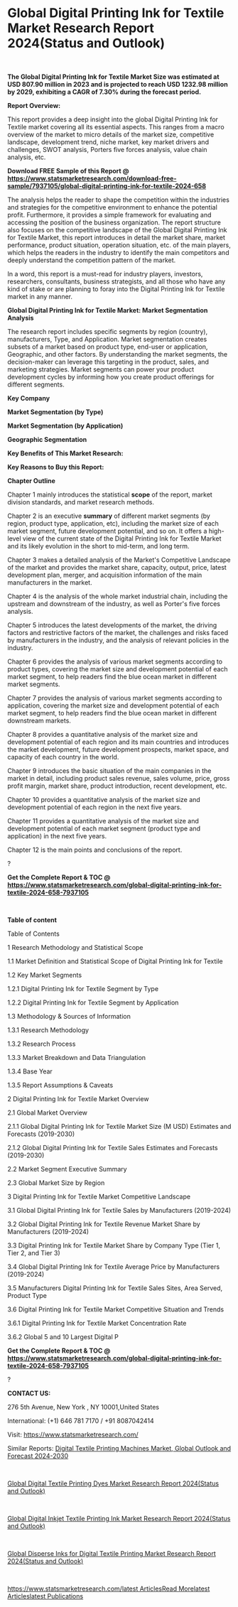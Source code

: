 <h1>Global Digital Printing Ink for Textile Market Research Report 2024(Status and Outlook)</h1><br/><p><strong>The Global Digital Printing Ink for Textile Market Size was estimated at USD 807.90 million in 2023 and is projected to reach USD 1232.98 million by 2029, exhibiting a <strong>CAGR</strong> of 7.30% during the forecast period.</strong></p>
 
 
 
 <p><strong>Report Overview:</strong></p>
 
 
 
 <p>This report provides a deep insight into the global Digital Printing Ink for Textile market covering all its essential aspects. This ranges from a macro overview of the market to micro details of the market size, competitive landscape, development trend, niche market, key market drivers and challenges, SWOT analysis, Porters five forces analysis, value chain analysis, etc.</p>
 
 
 
 <p><strong>Download FREE Sample of this Report @ <a href="https://www.statsmarketresearch.com/download-free-sample/7937105/global-digital-printing-ink-for-textile-2024-658">https://www.statsmarketresearch.com/download-free-sample/7937105/global-digital-printing-ink-for-textile-2024-658</a></strong></p>
 
 
 
 <p>The analysis helps the reader to shape the competition within the industries and strategies for the competitive environment to enhance the potential profit. Furthermore, it provides a simple framework for evaluating and accessing the position of the business organization. The report structure also focuses on the competitive landscape of the Global Digital Printing Ink for Textile Market, this report introduces in detail the market share, market performance, product situation, operation situation, etc. of the main players, which helps the readers in the industry to identify the main competitors and deeply understand the competition pattern of the market.</p>
 
 
 
 <p>In a word, this report is a must-read for industry players, investors, researchers, consultants, business strategists, and all those who have any kind of stake or are planning to foray into the Digital Printing Ink for Textile market in any manner.</p>
 
 
 
 <p><strong>Global Digital Printing Ink for Textile Market: Market Segmentation Analysis</strong></p>
 
 
 
 <p>The research report includes specific segments by region (country), manufacturers, Type, and Application. Market segmentation creates subsets of a market based on product type, end-user or application, Geographic, and other factors. By understanding the market segments, the decision-maker can leverage this targeting in the product, sales, and marketing strategies. Market segments can power your product development cycles by informing how you create product offerings for different segments.</p>
 
 
 
 <p><strong>Key Company</strong></p>
 
 
 
 <p><strong>Market Segmentation (by Type)</strong></p>
 
 
 
 <p><strong>Market Segmentation (<strong>by Application</strong>)</strong></p>
 
 
 
 <p><strong>Geographic Segmentation</strong></p>
 
 
 
 <p><strong>Key Benefits of This Market Research:</strong></p>
 
 
 
 <p><strong>Key <strong>Reasons to Buy</strong> this Report:</strong></p>
 
 
 
 <p><strong>Chapter Outline</strong></p>
 
 
 
 <p>Chapter 1 mainly introduces the statistical <strong>scope</strong> of the report, market division standards, and market research methods.</p>
 
 
 
 <p>Chapter 2 is an executive <strong>summary</strong> of different market segments (by region, product type, application, etc), including the market size of each market segment, future development potential, and so on. It offers a high-level view of the current state of the Digital Printing Ink for Textile Market and its likely evolution in the short to mid-term, and long term.</p>
 
 
 
 <p>Chapter 3 makes a detailed analysis of the Market&#39;s Competitive Landscape of the market and provides the market share, capacity, output, price, latest development plan, merger, and acquisition information of the main manufacturers in the market.</p>
 
 
 
 <p>Chapter 4 is the analysis of the whole market industrial chain, including the upstream and downstream of the industry, as well as Porter&#39;s five forces analysis.</p>
 
 
 
 <p>Chapter 5 introduces the latest developments of the market, the driving factors and restrictive factors of the market, the challenges and risks faced by manufacturers in the industry, and the analysis of relevant policies in the industry.</p>
 
 
 
 <p>Chapter 6 provides the analysis of various market segments according to product types, covering the market size and development potential of each market segment, to help readers find the blue ocean market in different market segments.</p>
 
 
 
 <p>Chapter 7 provides the analysis of various market segments according to application, covering the market size and development potential of each market segment, to help readers find the blue ocean market in different downstream markets.</p>
 
 
 
 <p>Chapter 8 provides a quantitative analysis of the market size and development potential of each region and its main countries and introduces the market development, future development prospects, market space, and capacity of each country in the world.</p>
 
 
 
 <p>Chapter 9 introduces the basic situation of the main companies in the market in detail, including product sales revenue, sales volume, price, gross profit margin, market share, product introduction, recent development, etc.</p>
 
 
 
 <p>Chapter 10 provides a quantitative analysis of the market size and development potential of each region in the next five years.</p>
 
 
 
 <p>Chapter 11 provides a quantitative analysis of the market size and development potential of each market segment (product type and application) in the next five years.</p>
 
 
 
 <p>Chapter 12 is the main points and conclusions of the report.</p>
 
 
 
 <p>? </p>
 
 
 
 <div><b>Get the Complete Report & TOC @ <a href="https://www.statsmarketresearch.com/global-digital-printing-ink-for-textile-2024-658-7937105">https://www.statsmarketresearch.com/global-digital-printing-ink-for-textile-2024-658-7937105</a></b></div>
 
 
 
 <p><br />
 
 <b>Table of content</b></p>
 
 
 
 <p>Table of Contents<br />
 
 1 Research Methodology and Statistical Scope<br />
 
 1.1 Market Definition and Statistical Scope of Digital Printing Ink for Textile<br />
 
 1.2 Key Market Segments<br />
 
 1.2.1 Digital Printing Ink for Textile Segment by Type<br />
 
 1.2.2 Digital Printing Ink for Textile Segment by Application<br />
 
 1.3 Methodology & Sources of Information<br />
 
 1.3.1 Research Methodology<br />
 
 1.3.2 Research Process<br />
 
 1.3.3 Market Breakdown and Data Triangulation<br />
 
 1.3.4 Base Year<br />
 
 1.3.5 Report Assumptions & Caveats<br />
 
 2 Digital Printing Ink for Textile Market Overview<br />
 
 2.1 Global Market Overview<br />
 
 2.1.1 Global Digital Printing Ink for Textile Market Size (M USD) Estimates and Forecasts (2019-2030)<br />
 
 2.1.2 Global Digital Printing Ink for Textile Sales Estimates and Forecasts (2019-2030)<br />
 
 2.2 Market Segment Executive Summary<br />
 
 2.3 Global Market Size by Region<br />
 
 3 Digital Printing Ink for Textile Market Competitive Landscape<br />
 
 3.1 Global Digital Printing Ink for Textile Sales by Manufacturers (2019-2024)<br />
 
 3.2 Global Digital Printing Ink for Textile Revenue Market Share by Manufacturers (2019-2024)<br />
 
 3.3 Digital Printing Ink for Textile Market Share by Company Type (Tier 1, Tier 2, and Tier 3)<br />
 
 3.4 Global Digital Printing Ink for Textile Average Price by Manufacturers (2019-2024)<br />
 
 3.5 Manufacturers Digital Printing Ink for Textile Sales Sites, Area Served, Product Type<br />
 
 3.6 Digital Printing Ink for Textile Market Competitive Situation and Trends<br />
 
 3.6.1 Digital Printing Ink for Textile Market Concentration Rate<br />
 
 3.6.2 Global 5 and 10 Largest Digital P</p>
 
 
 
 <div><b>Get the Complete Report & TOC @ <a href="https://www.statsmarketresearch.com/global-digital-printing-ink-for-textile-2024-658-7937105">https://www.statsmarketresearch.com/global-digital-printing-ink-for-textile-2024-658-7937105</a></b></div>
 
 
 
 <p>? </p>
 
 
 
 <p><b>CONTACT US:</b><br />
 
 276 5th Avenue, New York , NY 10001,United States<br />
 
 International: (+1) 646 781 7170 / +91 8087042414<br />
 
 Visit: <a href="https://www.statsmarketresearch.com/">https://www.statsmarketresearch.com/</a><br />
 
 Similar Reports: <a href="https://www.statsmarketresearch.com/global-digital-printing-ink-for-textile-2024-658-7937105">Digital Textile Printing Machines Market, Global Outlook and Forecast 2024-2030</a><br />
 
 <br />
 
 <a href="https://www.statsmarketresearch.com/global-digital-printing-ink-for-textile-2024-658-7937105">Global Digital Textile Printing Dyes Market Research Report 2024(Status and Outlook)</a><br />
 
 <br />
 
 <a href="https://www.statsmarketresearch.com/global-digital-printing-ink-for-textile-2024-658-7937105">Global Digital Inkjet Textile Printing Ink Market Research Report 2024(Status and Outlook)</a><br />
 
 <br />
 
 <a href="https://www.statsmarketresearch.com/global-digital-printing-ink-for-textile-2024-658-7937105">Global Disperse Inks for Digital Textile Printing Market Research Report 2024(Status and Outlook)</a><br />
 
 <br />
 
 <a href="https://gyeongbokgung.com">https://www.statsmarketresearch.com/</a><a href="https://hallyeomaritime.com">latest Articles</a><a href="https://jingwansa.com">Read More</a><a href="https://nguoiviet.jp/">latest Articles</a><a href="https://www.intelmarketresearch.com/">latest Publications</a></p>
